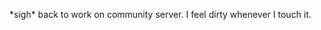 <!--
id: 238596416
link: http://kevinisom.info/post/238596416/sigh-back-to-work-on-community-server-i-feel
slug: sigh-back-to-work-on-community-server-i-feel
date: Tue Nov 10 2009 14:12:18 GMT+1300 (NZDT)
raw: {"blog_name":"kevinisom","id":238596416,"post_url":"http://kevinisom.info/post/238596416/sigh-back-to-work-on-community-server-i-feel","slug":"sigh-back-to-work-on-community-server-i-feel","type":"text","date":"2009-11-10 01:12:18 GMT","timestamp":1257815538,"state":"published","format":"html","reblog_key":"ZCw4Uu8r","tags":[],"short_url":"http://tmblr.co/Zw68YyEEB50","highlighted":[],"feed_item":"http://twitter.com/kev_nz/statuses/5573681158","from_feed_id":"650289","note_count":0,"title":null,"body":"<p>*sigh* back to work on community server. I feel dirty whenever I touch it.</p>"}
publish: 2009-11-010
tags: 
title: null
-->


\*sigh\* back to work on community server. I feel dirty whenever I touch
it.


